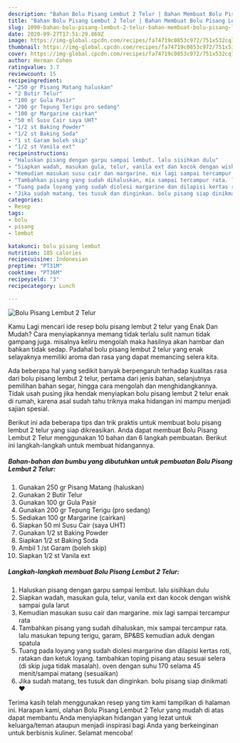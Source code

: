 ```yaml
---
description: "Bahan Bolu Pisang Lembut 2 Telur | Bahan Membuat Bolu Pisang Lembut 2 Telur Yang Enak Banget"
title: "Bahan Bolu Pisang Lembut 2 Telur | Bahan Membuat Bolu Pisang Lembut 2 Telur Yang Enak Banget"
slug: 1090-bahan-bolu-pisang-lembut-2-telur-bahan-membuat-bolu-pisang-lembut-2-telur-yang-enak-banget
date: 2020-09-27T17:51:29.869Z
image: https://img-global.cpcdn.com/recipes/fa74719c0853c972/751x532cq70/bolu-pisang-lembut-2-telur-foto-resep-utama.jpg
thumbnail: https://img-global.cpcdn.com/recipes/fa74719c0853c972/751x532cq70/bolu-pisang-lembut-2-telur-foto-resep-utama.jpg
cover: https://img-global.cpcdn.com/recipes/fa74719c0853c972/751x532cq70/bolu-pisang-lembut-2-telur-foto-resep-utama.jpg
author: Herman Cohen
ratingvalue: 3.7
reviewcount: 15
recipeingredient:
- "250 gr Pisang Matang haluskan"
- "2 Butir Telur"
- "100 gr Gula Pasir"
- "200 gr Tepung Terigu pro sedang"
- "100 gr Margarine cairkan"
- "50 ml Susu Cair saya UHT"
- "1/2 st Baking Powder"
- "1/2 st Baking Soda"
- "1 st Garam boleh skip"
- "1/2 st Vanila ext"
recipeinstructions:
- "Haluskan pisang dengan garpu sampai lembut. lalu sisihkan dulu"
- "Siapkan wadah, masukan gula, telur, vanila ext dan kocok dengan wishk sampai gula larut"
- "Kemudian masukan susu cair dan margarine. mix lagi sampai tercampur rata"
- "Tambahkan pisang yang sudah dihaluskan, mix sampai tercampur rata. lalu masukan tepung terigu, garam, BP&amp;BS kemudian aduk dengan spatula"
- "Tuang pada loyang yang sudah diolesi margarine dan dilapisi kertas roti, ratakan dan ketuk loyang. tambahkan toping pisang atau sesuai selera (di skip juga tidak masalah). oven dengan suhu 170 selama 45 menit/sampai matang (sesuaikan)"
- "Jika sudah matang, tes tusuk dan dinginkan. bolu pisang siap dinikmati ❤"
categories:
- Resep
tags:
- bolu
- pisang
- lembut

katakunci: bolu pisang lembut 
nutrition: 185 calories
recipecuisine: Indonesian
preptime: "PT31M"
cooktime: "PT36M"
recipeyield: "3"
recipecategory: Lunch

---
```



![Bolu Pisang Lembut 2 Telur](https://img-global.cpcdn.com/recipes/fa74719c0853c972/751x532cq70/bolu-pisang-lembut-2-telur-foto-resep-utama.jpg)

Kamu Lagi mencari ide resep bolu pisang lembut 2 telur yang Enak Dan Mudah? Cara menyiapkannya memang tidak terlalu sulit namun tidak gampang juga. misalnya keliru mengolah maka hasilnya akan hambar dan bahkan tidak sedap. Padahal bolu pisang lembut 2 telur yang enak selayaknya memiliki aroma dan rasa yang dapat memancing selera kita.

Ada beberapa hal yang sedikit banyak berpengaruh terhadap kualitas rasa dari bolu pisang lembut 2 telur, pertama dari jenis bahan, selanjutnya pemilihan bahan segar, hingga cara mengolah dan menghidangkannya. Tidak usah pusing jika hendak menyiapkan bolu pisang lembut 2 telur enak di rumah, karena asal sudah tahu triknya maka hidangan ini mampu menjadi sajian spesial.




Berikut ini ada beberapa tips dan trik praktis untuk membuat bolu pisang lembut 2 telur yang siap dikreasikan. Anda dapat membuat Bolu Pisang Lembut 2 Telur menggunakan 10 bahan dan 6 langkah pembuatan. Berikut ini langkah-langkah untuk membuat hidangannya.

<!--inarticleads1-->

##### Bahan-bahan dan bumbu yang dibutuhkan untuk pembuatan Bolu Pisang Lembut 2 Telur:

1. Gunakan 250 gr Pisang Matang (haluskan)
1. Gunakan 2 Butir Telur
1. Gunakan 100 gr Gula Pasir
1. Gunakan 200 gr Tepung Terigu (pro sedang)
1. Sediakan 100 gr Margarine (cairkan)
1. Siapkan 50 ml Susu Cair (saya UHT)
1. Gunakan 1/2 st Baking Powder
1. Siapkan 1/2 st Baking Soda
1. Ambil 1 /st Garam (boleh skip)
1. Siapkan 1/2 st Vanila ext




<!--inarticleads2-->

##### Langkah-langkah membuat Bolu Pisang Lembut 2 Telur:

1. Haluskan pisang dengan garpu sampai lembut. lalu sisihkan dulu
1. Siapkan wadah, masukan gula, telur, vanila ext dan kocok dengan wishk sampai gula larut
1. Kemudian masukan susu cair dan margarine. mix lagi sampai tercampur rata
1. Tambahkan pisang yang sudah dihaluskan, mix sampai tercampur rata. lalu masukan tepung terigu, garam, BP&amp;BS kemudian aduk dengan spatula
1. Tuang pada loyang yang sudah diolesi margarine dan dilapisi kertas roti, ratakan dan ketuk loyang. tambahkan toping pisang atau sesuai selera (di skip juga tidak masalah). oven dengan suhu 170 selama 45 menit/sampai matang (sesuaikan)
1. Jika sudah matang, tes tusuk dan dinginkan. bolu pisang siap dinikmati ❤




Terima kasih telah menggunakan resep yang tim kami tampilkan di halaman ini. Harapan kami, olahan Bolu Pisang Lembut 2 Telur yang mudah di atas dapat membantu Anda menyiapkan hidangan yang lezat untuk keluarga/teman ataupun menjadi inspirasi bagi Anda yang berkeinginan untuk berbisnis kuliner. Selamat mencoba!
